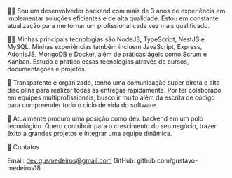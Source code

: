 🙋‍♂️ Sou um desenvolvedor backend com mais de 3 anos de experiência em implementar soluções eficientes e de alta qualidade. Estou em constante atualização para me tornar um profissional cada vez mais qualificado.

🧑‍💻 Minhas principais tecnologias são NodeJS, TypeScript, NestJS e MySQL. Minhas experiências também incluem JavaScript, Express, AdonisJS, MongoDB e Docker, além de práticas ágeis como Scrum e Kanban. Estudo e pratico essas tecnologias através de cursos, documentações e projetos.

💪 Transparente e organizado, tenho uma comunicação super direta e alta disciplina para realizar todas as entregas rapidamente. Por ter colaborado em equipes multiprofissionais, busco ir muito além da escrita de código para compreender todo o ciclo de vida do software.

🚀 Atualmente procuro uma posição como dev. backend em um polo tecnológico. Quero contribuir para o crescimento do seu negócio, trazer êxito a grandes projetos e integrar uma equipe dinâmica.

📧 Contatos

Email: dev.gusmedeiros@gmail.com
GitHub: github.com/gustavo-medeiros18
